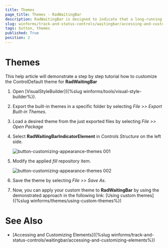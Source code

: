 ```yaml
---
title: Themes
page_title: Themes - RadWaitingBar
description: RadWaitingBar is designed to indicate that a long-running operation with indeterminate  length is undergoing.
slug: winforms/track-and-status-controls/waitingbar/accessing-and-customizing-elements/themes
tags: button, themes
published: True
position: 2 
---
```


# Themes

This help article will demonstrate a step by step tutorial how to customize the ControlDefault theme for __RadWaitingBar__ 

1. Open [VisualStyleBuilder]({%slug winforms/tools/visual-style-builder%}).

1. Export the built-in themes in a specific folder by selecting *File >> Export Built-in Themes*.

1. Load a desired theme from the just exported files by selecting *File >> Open Package*

1. Select __RadWaitingBarIndicatorElement__ in *Controls Structure* on the left side.

	![button-customizing-appearance-themes 001](images/track-and-status-controls-waitingbar-accessing-and-customizing-elements-themes001.png)

1. Modify the applied *fill* repository item. 

	![button-customizing-appearance-themes 002](images/track-and-status-controls-waitingbar-accessing-and-customizing-elements-themes002.png)

1. Save the theme by selecting *File >> Save As*.

1. Now, you can apply your custom theme to __RadWaitingBar__ by using the demonstrated approach in the following link: [Using custom themes]({%slug winforms/themes/using-custom-themes%})

# See Also

* [Accessing and Customizing Elements]({%slug winforms/track-and-status-controls/waitingbar/accessing-and-customizing-elements%})	
